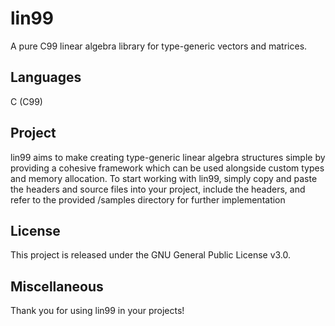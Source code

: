 # lin99
A pure C99 linear algebra library for type-generic vectors and matrices.

## Languages
C (C99)

## Project
lin99 aims to make creating type-generic linear algebra structures simple by providing a cohesive framework which can be used alongside custom types and memory allocation.  To start working with lin99, simply copy and paste the headers and source files into your project, include the headers, and refer to the provided /samples directory for further implementation

## License
This project is released under the GNU General Public License v3.0.

## Miscellaneous
Thank you for using lin99 in your projects!
